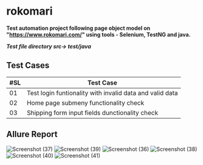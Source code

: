 # rokomari
**Test automation project following page object model on "https://www.rokomari.com/" using tools -  Selenium, TestNG  and java.**

***Test file directory  src-> test/java***

## Test Cases

| #SL  | Test Case |
| ---- | --------- |
| 01   | Test login funtionality with invalid data and valid data|
| 02   | Home page submeny functionality check|
| 03   | Shipping form input fields dunctionality check|

## Allure Report
![Screenshot (37)](https://user-images.githubusercontent.com/48324430/235297126-c58b7cc4-a1da-488e-861f-869ce4b3a665.png)
![Screenshot (39)](https://user-images.githubusercontent.com/48324430/235297130-ab306867-12b7-4d2f-8894-c8a5b31bc7c4.png)
![Screenshot (36)](https://user-images.githubusercontent.com/48324430/235297137-6619adee-190c-4ce3-b28a-bc3933f79336.png)
![Screenshot (38)](https://user-images.githubusercontent.com/48324430/235297139-5b64af96-421b-4cd6-8c60-b91c8fdd3dba.png)
![Screenshot (40)](https://user-images.githubusercontent.com/48324430/235297141-decf989a-6ae8-4b5e-b38d-b9d35f132444.png)
![Screenshot (41)](https://user-images.githubusercontent.com/48324430/235297143-90c0608b-b91b-4845-a402-0040394b537a.png)
